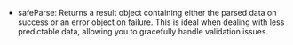 - safeParse: Returns a result object containing either the parsed data on success or an error object on failure. This is ideal when dealing with less predictable data, allowing you to gracefully handle validation issues.